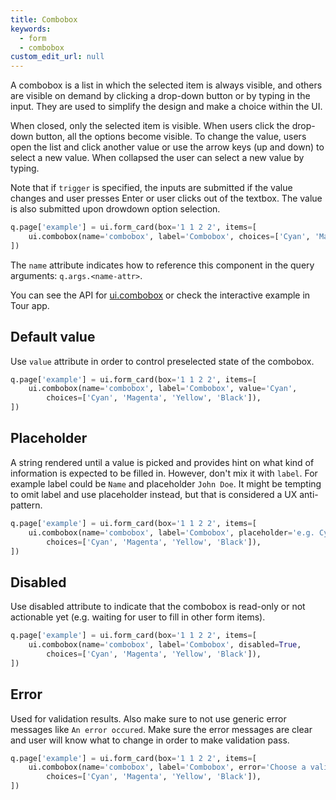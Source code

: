 ```yaml
---
title: Combobox
keywords:
  - form
  - combobox
custom_edit_url: null
---
```


 A combobox is a list in which the selected item is always visible, and others are visible on
 demand by clicking a drop-down button or by typing in the input. They are used to simplify the
 design and make a choice within the UI.

 When closed, only the selected item is visible. When users click the drop-down button, all the
 options become visible. To change the value, users open the list and click another value or use
 the arrow keys (up and down) to select a new value. When collapsed the user can select a new
 value by typing.

 Note that if `trigger` is specified, the inputs are submitted if the value changes and user presses Enter
 or user clicks out of the textbox. The value is also submitted upon drowdown option selection.

```py
q.page['example'] = ui.form_card(box='1 1 2 2', items=[
    ui.combobox(name='combobox', label='Combobox', choices=['Cyan', 'Magenta', 'Yellow', 'Black']),
])
```

The `name` attribute indicates how to reference this component in the query arguments: `q.args.<name-attr>`. 

You can see the API for [ui.combobox](/docs/api/ui#combobox) or check the interactive example in Tour app.

## Default value

Use `value` attribute in order to control preselected state of the combobox.

```py
q.page['example'] = ui.form_card(box='1 1 2 2', items=[
    ui.combobox(name='combobox', label='Combobox', value='Cyan',
        choices=['Cyan', 'Magenta', 'Yellow', 'Black']),
])
```

## Placeholder

A string rendered until a value is picked and provides hint on what kind of information is expected
to be filled in. However, don't mix it with `label`. For example label could be `Name` and
placeholder `John Doe`. It might be tempting to omit label and use placeholder instead, but that
is considered a UX anti-pattern.

```py
q.page['example'] = ui.form_card(box='1 1 2 2', items=[
    ui.combobox(name='combobox', label='Combobox', placeholder='e.g. Cyan',
        choices=['Cyan', 'Magenta', 'Yellow', 'Black']),
])
```

## Disabled

Use disabled attribute to indicate that the combobox is read-only or not actionable yet (e.g.
waiting for user to fill in other form items).

```py
q.page['example'] = ui.form_card(box='1 1 2 2', items=[
    ui.combobox(name='combobox', label='Combobox', disabled=True,
        choices=['Cyan', 'Magenta', 'Yellow', 'Black']),
])
```

## Error

Used for validation results. Also make sure to not use generic error messages like `An error occured`.
Make sure the error messages are clear and user will know what to change in order to make validation
pass.

```py
q.page['example'] = ui.form_card(box='1 1 2 2', items=[
    ui.combobox(name='combobox', label='Combobox', error='Choose a valid color',
        choices=['Cyan', 'Magenta', 'Yellow', 'Black']),
])
```

